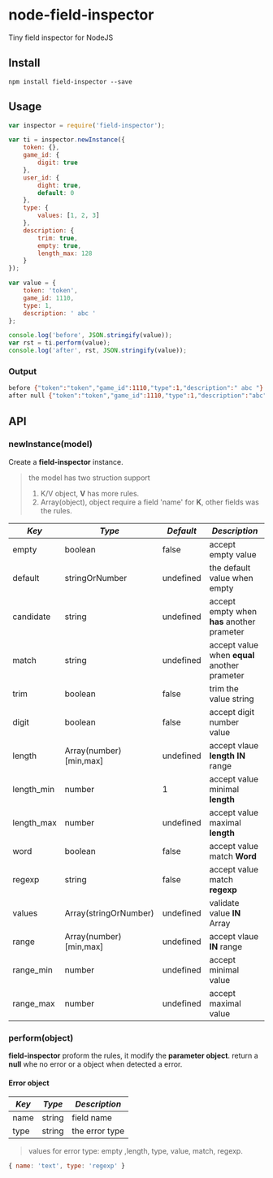 # node-field-inspector

Tiny field inspector for NodeJS

## Install
`npm install field-inspector --save`

## Usage

```javascript
var inspector = require('field-inspector');

var ti = inspector.newInstance({
    token: {},
    game_id: {
        digit: true
    },
    user_id: {
        dight: true,
        default: 0
    },
    type: {
        values: [1, 2, 3]
    },
    description: {
        trim: true,
        empty: true,
        length_max: 128
    }
});

var value = {
    token: 'token',
    game_id: 1110,
    type: 1,
    description: ' abc '
};

console.log('before', JSON.stringify(value));
var rst = ti.perform(value);
console.log('after', rst, JSON.stringify(value));
```

### Output

``` bash
before {"token":"token","game_id":1110,"type":1,"description":" abc "}
after null {"token":"token","game_id":1110,"type":1,"description":"abc","user_id":0}
```

## API

### newInstance(model)

Create a **field-inspector** instance.

> the model has two struction support  
> 1) K/V object, **V** has more rules.  
> 2) Array(object), object require a field 'name' for **K**, other fields was the rules.

|*Key*|*Type*|*Default*|*Description*|
|---|---|---|---|
|empty|boolean|false|accept empty value|,
|default|stringOrNumber|undefined|the default value when empty|
|candidate|string|undefined|accept empty when **has** another prameter|
|match|string|undefined|accept value when **equal** another prameter|
|trim|boolean|false|trim the value string|
|digit|boolean|false|accept digit number value|
|length|Array(number)[min,max]|undefined|accept vlaue **length** **IN** range|
|length_min|number|1|accept value minimal **length**|
|length_max|number|undefined|accept value maximal **length**|
|word|boolean|false|accept value match **Word**|
|regexp|string|false|accept value match **regexp**|
|values|Array(stringOrNumber)|undefined|validate value **IN** Array|
|range|Array(number)[min,max]|undefined|accept vlaue **IN** range|
|range_min|number|undefined|accept minimal value|
|range_max|number|undefined|accept maximal value|

### perform(object)

**field-inspector** proform the rules, it modify the **parameter object**. return a **null** whe no error or a object when detected a error.

#### Error object

|*Key*|*Type*|*Description*|
|---|---|---|
|name|string|field name|
|type|string|the error type|

> values for error type: empty ,length, type, value, match, regexp.

``` javascript
{ name: 'text', type: 'regexp' }
```



